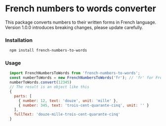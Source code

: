 # French numbers to words converter

This package converts numbers to their written forms in French language. Version 1.0.0 introduces breaking changes, please update carefully.

### Installation

```bash
  npm install french-numbers-to-words
```

### Usage

```javascript
  import FrenchNumbersToWords from 'french-numbers-to-words';
  const numberToWords = new FrenchNumbersToWords('fr'); // 'fr' for French or 'be' for Belgian French
  numberToWords.convert(12345)
  // The result is an object like this
  {
    parts: [
      { number: 12, text: 'douze', unit: 'mille' },
      { number: 345, text: 'trois-cent-quarante-cinq', unit: '' }
    ],
    fullText: 'douze-mille-trois-cent-quarante-cinq'
  }
```
